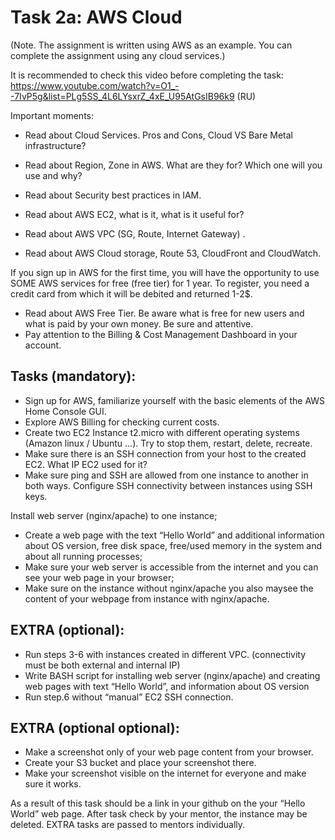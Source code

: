 # Task 2a: AWS Cloud
(Note. The assignment is written using AWS as an example. You can complete the assignment using any cloud services.)
 
It is recommended to check this video before completing the task:
https://www.youtube.com/watch?v=O1_--7IvP5g&list=PLg5SS_4L6LYsxrZ_4xE_U95AtGsIB96k9 (RU)

 
Important moments:
- Read about Cloud Services. Pros and Cons, Cloud VS Bare Metal infrastructure?
- Read about Region, Zone in AWS. What are they for? Which one will you use and why?
- Read about Security best practices in IAM.
- Read about AWS EC2, what is it, what is it useful for?
- Read about AWS VPC (SG, Route, Internet Gateway)
.

- Read about AWS Cloud storage, Route 53, CloudFront and CloudWatch.
 
If you sign up in AWS for the first time, you will have the opportunity to use SOME AWS services for free (free tier) for 1 year. To register, you need a credit card from which it will be debited and returned 1-2$.
- Read about AWS Free Tier. Be aware what is free for new users and what is paid by your own money. Be sure and attentive.
- Pay attention to the Billing & Cost Management Dashboard in your account.
 
## Tasks (mandatory):
- Sign up for AWS, familiarize yourself with the basic elements of the AWS Home Console GUI.
- Explore AWS Billing for checking current costs. 
- Create two EC2 Instance t2.micro with different operating systems (Amazon linux / Ubuntu ...). Try to stop them, restart, delete, recreate.
- Make sure there is an SSH connection from your host to the created EC2. What IP EC2 used for it?
- Make sure  ping and SSH are allowed from one instance to another in both ways. Configure SSH connectivity between instances using SSH keys.

Install web server (nginx/apache) to one instance; 

- Create a web page with the text “Hello World” and additional information about OS version, free disk space,  free/used memory in the system and about all running processes;
- Make sure your web server is accessible from the internet and you can see your web page in your browser; 
- Make sure on the instance without nginx/apache you also maysee the content of your webpage from instance with nginx/apache.
 

 
## EXTRA (optional): 
- Run steps 3-6 with instances created in different VPC. (connectivity must be both external and internal IP)	
- Write BASH script for installing web server (nginx/apache) and creating web pages with text “Hello World”, and information about OS version
- Run step.6 without “manual” EC2 SSH connection.

## EXTRA (optional optional):
- Make a screenshot only of your web page сontent from your browser.
- Create your S3 bucket and place your screenshot there.
- Make your screenshot visible on the internet for everyone and make sure it works.
 
As a result of this task should be a link in your github on the your “Hello World” web page. After task check by your mentor, the instance may be deleted. EXTRA tasks are passed to mentors individually.

